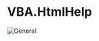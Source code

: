 # VBA.HtmlHelp
![General](https://raw.githubusercontent.com/GustavBrock/VBA.HtmlHelp/master/images/EE%20Help.png)